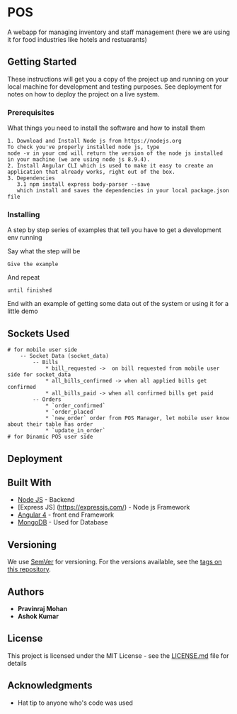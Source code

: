 # POS

A webapp for managing inventory and staff management (here we are using it for food industries like hotels and restuarants)

## Getting Started

These instructions will get you a copy of the project up and running on your local machine for development and testing purposes. See deployment for notes on how to deploy the project on a live system.

### Prerequisites

What things you need to install the software and how to install them

```
1. Download and Install Node js from https://nodejs.org
To check you've properly installed node js, type
node -v in your cmd will return the version of the node js installed in your machine (we are using node js 8.9.4).
2. Install Angular CLI which is used to make it easy to create an application that already works, right out of the box.
3. Dependencies
   3.1 npm install express body-parser --save
   which install and saves the dependencies in your local package.json file
```

### Installing

A step by step series of examples that tell you have to get a development env running

Say what the step will be

```
Give the example
```

And repeat

```
until finished
```

End with an example of getting some data out of the system or using it for a little demo

## Sockets Used
    # for mobile user side
        -- Socket Data (socket_data)
            -- Bills
                * bill_requested ->  on bill requested from mobile user side for socket_data
                * all_bills_confirmed -> when all applied bills get confirmed
                * all_bills_paid -> when all confirmed bills get paid
            -- Orders
                * `order_confirmed`
                * `order_placed`
                * `new_order` order from POS Manager, let mobile user know about their table has order
                * `update_in_order`
    # for Dinamic POS user side 

## Deployment



## Built With

* [Node JS](https://nodejs.org) - Backend
* [Express JS] (https://expressjs.com/) - Node js Framework
* [Angular 4](https://angular.io/) - front end Framework
* [MongoDB](https://rometools.github.io/rome/) - Used for Database


## Versioning

We use [SemVer](http://semver.org/) for versioning. For the versions available, see the [tags on this repository](https://github.com/your/project/tags). 

## Authors

* **Pravinraj Mohan** 
* **Ashok Kumar** 

## License

This project is licensed under the MIT License - see the [LICENSE.md](LICENSE.md) file for details

## Acknowledgments

* Hat tip to anyone who's code was used

